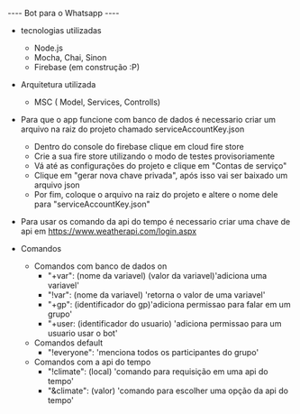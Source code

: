 ---- Bot para o Whatsapp ----

* tecnologias utilizadas
    - Node.js
    - Mocha, Chai, Sinon
    - Firebase (em construção :P)

* Arquitetura utilizada
  - MSC ( Model, Services, Controlls)

* Para que o app funcione com banco de dados é necessario criar um arquivo na raiz do projeto chamado serviceAccountKey.json

  - Dentro do console do firebase clique em cloud fire store
  - Crie a sua fire store utilizando o modo de testes provisoriamente
  - Vá até as configurações do projeto e clique em "Contas de serviço"
  - Clique em "gerar nova chave privada", após isso vai ser baixado um arquivo json
  - Por fim, coloque o arquivo na raiz do projeto e altere o nome dele para "serviceAccountKey.json"

* Para usar os comando da api do tempo é necessario criar uma chave de api em https://www.weatherapi.com/login.aspx

* Comandos 
  * Comandos com banco de dados on
    - "+var": (nome da variavel) (valor da variavel)'adiciona uma variavel'
    - "!var": (nome da variavel) 'retorna o valor de uma variavel'
    - "+gp": (identificador do gp)'adiciona permissao para falar em um grupo'
    - "+user: (identificador do usuario) 'adiciona permissao para um usuario usar o bot'
  * Comandos default
    - "!everyone": 'menciona todos os participantes do grupo'
  * Comandos com a api do tempo
    - "!climate": (local) 'comando para requisição em uma api do tempo'
    - "&climate": (valor) 'comando para escolher uma opção da api do tempo'
